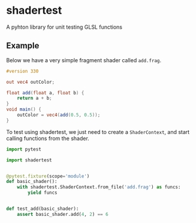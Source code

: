 # shadertest
A pyhton library for unit testing GLSL functions

## Example
Below we have a very simple fragment shader called `add.frag`.
```glsl
#version 330

out vec4 outColor;

float add(float a, float b) {
    return a + b;
}
void main() {
	outColor = vec4(add(0.5, 0.5));
}
```

To test using shadertest, we just need to create a `ShaderContext`, and start calling functions from the shader.
```python
import pytest

import shadertest


@pytest.fixture(scope='module')
def basic_shader():
    with shadertest.ShaderContext.from_file('add.frag') as funcs:
        yield funcs


def test_add(basic_shader):
    assert basic_shader.add(4, 2) == 6
```
